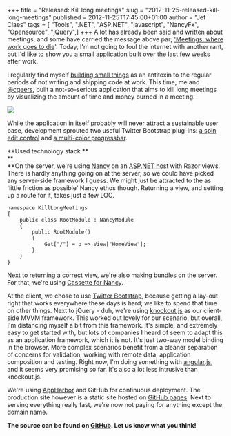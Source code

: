 +++
title = "Released: Kill long meetings"
slug = "2012-11-25-released-kill-long-meetings"
published = 2012-11-25T17:45:00+01:00
author = "Jef Claes"
tags = [ "Tools", ".NET", "ASP.NET", "javascript", "NancyFx", "Opensource", "jQuery",]
+++
A lot has already been said and written about meetings, and some have
carried the message above par; ['Meetings: where work goes to
die](http://www.codinghorror.com/blog/2012/02/meetings-where-work-goes-to-die.html)'.
Today, I'm not going to foul the internet with another rant, but I'd
like to show you a small application built over the last few weeks after
work.  
  
I regularly find myself [building small
things](http://www.jefclaes.be/2011/09/building-small-things.html) as an
antitoxin to the regular periods of not writing and shipping code at
work. This time, me and [@cgeers](http://twitter.com/cgeers), built a
not-so-serious application that aims to kill long meetings by
visualizing the amount of time and money burned in a meeting.  
  

[![](../images/thumbnails/2012-11-25-released-kill-long-meetings-killlongmeetings.PNG)](../images/2012-11-25-released-kill-long-meetings-killlongmeetings.PNG)

While the application in itself probably will never attract a
sustainable user base, development sprouted two useful Twitter Bootstrap
plug-ins: [a spin edit
control](https://github.com/geersch/bootstrap-spinedit) and [a
multi-color
progressbar](https://github.com/geersch/bootstrap-progressbar).  
  
**Used technology stack **  
**  
**On the server, we're using [Nancy](http://nancyfx.org/) on an [ASP.NET
host](https://github.com/NancyFx/Nancy/wiki/Hosting-nancy-with-asp.net)
with Razor views. There is hardly anything going on at the server, so we
could have picked any server-side framework I guess. We might just be
attracted to the as 'little friction as possible' Nancy ethos though.
Returning a view, and setting up a route for it, takes just a few LOC.

    namespace KillLongMeetings
    {
        public class RootModule : NancyModule
        {
            public RootModule()
            {
                Get["/"] = p => View["HomeView"];
            }
        }
    }

Next to returning a correct view, we're also making bundles on the
server. For that, we're using [Cassette for
Nancy](http://www.jefclaes.be/2012/11/nancyfx-and-bundling-with-cassette.html).  
  
At the client, we chose to use [Twitter
Bootstrap](http://twitter.github.com/bootstrap/), because getting a
lay-out right that works everywhere these days is hard; we like to spend
that time on other things. Next to jQuery - duh, we're using
[knockout.js](http://knockoutjs.com/) as our client-side MVVM framework.
This worked out lovely for our scenario, but overall, I'm distancing
myself a bit from this framework. It's simple, and extremely easy to get
started with, but lots of companies I heard of seem to adapt this as an
application framework, which it is not. It's just two-way model binding
in the browser. More complex scenarios benefit from a cleaner separation
of concerns for validation, working with remote data, application
composition and testing. Right now, I'm doing something with
[angular.js](http://angularjs.org/), and it seems very promising so far.
It's also a lot less intrusive than knockout.js.  
  
We're using [AppHarbor](https://appharbor.com/) and GitHub for
continuous deployment. The production site however is a static site
hosted on [GitHub pages](http://pages.github.com/). Next to serving
everything really fast, we're now not paying for anything except the
domain name.  
  
**The source can be found on
[GitHub](https://github.com/JefClaes/KillLongMeetings). Let us know what
you think!**
